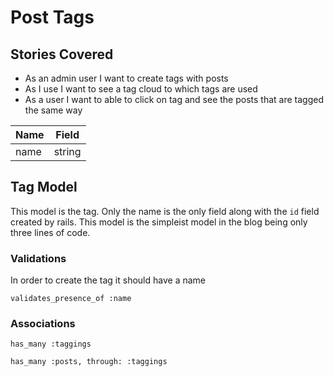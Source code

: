 # Post Tags

## Stories Covered
* As an admin user I want to create tags with posts
* As I use I want to see a tag cloud to which tags are used
* As a user I want to able to click on tag and see the posts that are tagged the same way

| Name        | Field    |
|-------------|----------|
| name        | string   |

## Tag Model
This model is the tag. Only the name is the only field along with the `id` field created by rails. This model is the simpleist model in the blog being only three lines of code.

### Validations
In order to create the tag it should have a name

	validates_presence_of :name

### Associations

	has_many :taggings

	has_many :posts, through: :taggings
